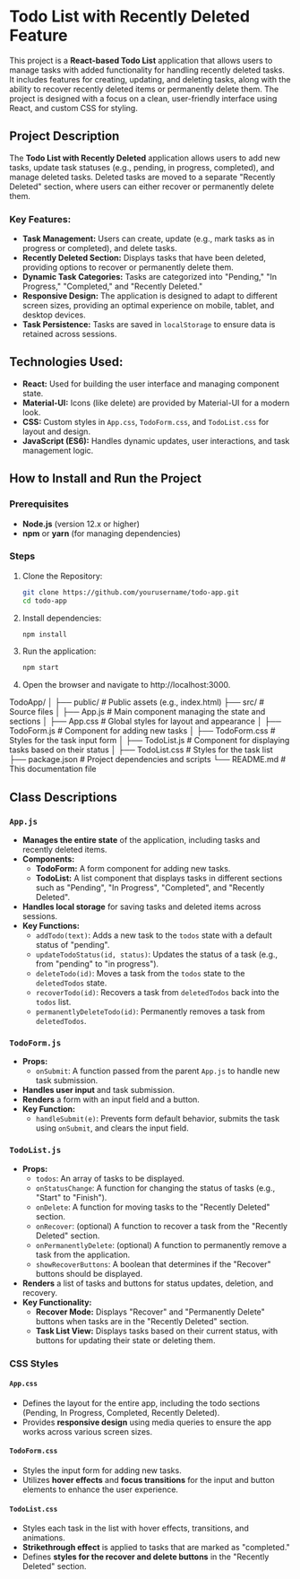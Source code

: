 # Todo List with Recently Deleted Feature

This project is a **React-based Todo List** application that allows users to manage tasks with added functionality for handling recently deleted tasks. It includes features for creating, updating, and deleting tasks, along with the ability to recover recently deleted items or permanently delete them. The project is designed with a focus on a clean, user-friendly interface using React, and custom CSS for styling.

## Project Description

The **Todo List with Recently Deleted** application allows users to add new tasks, update task statuses (e.g., pending, in progress, completed), and manage deleted tasks. Deleted tasks are moved to a separate "Recently Deleted" section, where users can either recover or permanently delete them.

### Key Features:
- **Task Management:** Users can create, update (e.g., mark tasks as in progress or completed), and delete tasks.
- **Recently Deleted Section:** Displays tasks that have been deleted, providing options to recover or permanently delete them.
- **Dynamic Task Categories:** Tasks are categorized into "Pending," "In Progress," "Completed," and "Recently Deleted."
- **Responsive Design:** The application is designed to adapt to different screen sizes, providing an optimal experience on mobile, tablet, and desktop devices.
- **Task Persistence:** Tasks are saved in `localStorage` to ensure data is retained across sessions.

## Technologies Used:
- **React:** Used for building the user interface and managing component state.
- **Material-UI:** Icons (like delete) are provided by Material-UI for a modern look.
- **CSS:** Custom styles in `App.css`, `TodoForm.css`, and `TodoList.css` for layout and design.
- **JavaScript (ES6):** Handles dynamic updates, user interactions, and task management logic.

## How to Install and Run the Project

### Prerequisites
- **Node.js** (version 12.x or higher)
- **npm** or **yarn** (for managing dependencies)

### Steps
1. Clone the Repository:
   ```bash
   git clone https://github.com/yourusername/todo-app.git
   cd todo-app

2. Install dependencies:
   ```bash
   npm install
   
3. Run the application:
    ```bash
    npm start

4. Open the browser and navigate to http://localhost:3000.

TodoApp/
│
├── public/                     # Public assets (e.g., index.html)
├── src/                        # Source files
│   ├── App.js                  # Main component managing the state and sections
│   ├── App.css                 # Global styles for layout and appearance
│   ├── TodoForm.js             # Component for adding new tasks
│   ├── TodoForm.css            # Styles for the task input form
│   ├── TodoList.js             # Component for displaying tasks based on their status
│   ├── TodoList.css            # Styles for the task list
├── package.json                # Project dependencies and scripts
└── README.md                   # This documentation file

## Class Descriptions

### `App.js`
- **Manages the entire state** of the application, including tasks and recently deleted items.
- **Components:**
  - **TodoForm:** A form component for adding new tasks.
  - **TodoList:** A list component that displays tasks in different sections such as "Pending", "In Progress", "Completed", and "Recently Deleted".
- **Handles local storage** for saving tasks and deleted items across sessions.
- **Key Functions:**
  - `addTodo(text)`: Adds a new task to the `todos` state with a default status of "pending".
  - `updateTodoStatus(id, status)`: Updates the status of a task (e.g., from "pending" to "in progress").
  - `deleteTodo(id)`: Moves a task from the `todos` state to the `deletedTodos` state.
  - `recoverTodo(id)`: Recovers a task from `deletedTodos` back into the `todos` list.
  - `permanentlyDeleteTodo(id)`: Permanently removes a task from `deletedTodos`.

### `TodoForm.js`
- **Props:**
  - `onSubmit`: A function passed from the parent `App.js` to handle new task submission.
- **Handles user input** and task submission.
- **Renders** a form with an input field and a button.
- **Key Function:**
  - `handleSubmit(e)`: Prevents form default behavior, submits the task using `onSubmit`, and clears the input field.

### `TodoList.js`
- **Props:**
  - `todos`: An array of tasks to be displayed.
  - `onStatusChange`: A function for changing the status of tasks (e.g., "Start" to "Finish").
  - `onDelete`: A function for moving tasks to the "Recently Deleted" section.
  - `onRecover`: (optional) A function to recover a task from the "Recently Deleted" section.
  - `onPermanentlyDelete`: (optional) A function to permanently remove a task from the application.
  - `showRecoverButtons`: A boolean that determines if the "Recover" buttons should be displayed.
- **Renders** a list of tasks and buttons for status updates, deletion, and recovery.
- **Key Functionality:**
  - **Recover Mode:** Displays "Recover" and "Permanently Delete" buttons when tasks are in the "Recently Deleted" section.
  - **Task List View:** Displays tasks based on their current status, with buttons for updating their state or deleting them.

### CSS Styles

#### `App.css`
- Defines the layout for the entire app, including the todo sections (Pending, In Progress, Completed, Recently Deleted).
- Provides **responsive design** using media queries to ensure the app works across various screen sizes.

#### `TodoForm.css`
- Styles the input form for adding new tasks.
- Utilizes **hover effects** and **focus transitions** for the input and button elements to enhance the user experience.

#### `TodoList.css`
- Styles each task in the list with hover effects, transitions, and animations.
- **Strikethrough effect** is applied to tasks that are marked as "completed."
- Defines **styles for the recover and delete buttons** in the "Recently Deleted" section.

